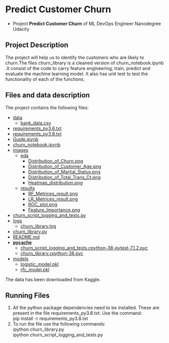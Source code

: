 # Predict Customer Churn

- Project **Predict Customer Churn** of ML DevOps Engineer Nanodegree Udacity

## Project Description
 The project will help us to identify the customers who are likely to churn.The files churn_library is a cleaned version of churn_notebook.ipynb .It consist of the code to carry feature engineering, train, predict and evaluate the machine learning model. It also has unit test to test the functionality of each of the functions.

## Files and data description
The project contains the following files:   

 * [data](./data)
   * [bank_data.csv](./data/bank_data.csv)
 * [requirements_py3.6.txt](./requirements_py3.6.txt)
 * [requirements_py3.8.txt](./requirements_py3.8.txt)
 * [Guide.ipynb](./Guide.ipynb)
 * [churn_notebook.ipynb](./churn_notebook.ipynb)
 * [images](./images)
   * [eda](./images/eda)
     * [Distribution_of_Churn.png](./images/eda/Distribution_of_Churn.png)
     * [Distribution_of_Customer_Age.png](./images/eda/Distribution_of_Customer_Age.png)
     * [Distribution_of_Marital_Status.png](./images/eda/Distribution_of_Marital_Status.png)
     * [Distribution_of_Total_Trans_Ct.png](./images/eda/Distribution_of_Total_Trans_Ct.png)
     * [Heatmap_distribution.png](./images/eda/Heatmap_distribution.png)
   * [results](./images/results)
     * [RF_Metrices_result.png](./images/results/RF_Metrices_result.png)
     * [LR_Metrices_result.png](./images/results/LR_Metrices_result.png)
     * [ROC_plot.png](./images/results/ROC_plot.png)
     * [Feature_Importance.png](./images/results/Feature_Importance.png)
 * [churn_script_logging_and_tests.py](./churn_script_logging_and_tests.py)
 * [logs](./logs)
   * [churn_library.log](./logs/churn_library.log)
 * [churn_library.py](./churn_library.py)
 * [README.md](./README.md)
 * [__pycache__](./__pycache__)
   * [churn_script_logging_and_tests.cpython-38-pytest-7.1.2.pyc](./__pycache__/churn_script_logging_and_tests.cpython-38-pytest-7.1.2.pyc)
   * [churn_library.cpython-38.pyc](./__pycache__/churn_library.cpython-38.pyc)
 * [models](./models)
   * [logistic_model.pkl](./models/logistic_model.pkl)
   * [rfc_model.pkl](./models/rfc_model.pkl)

The data has been downloaded from Kaggle. 
  

## Running Files
  1. All the python package dependencies need to be installed. These are present in the file requirements_py3.8.txt. Use the command:
      <br />
      pip install -r requirements_py3.8.txt
  2. To run the file use the following commands:
      <br />
       ipython churn_library.py
       <br />
       ipython churn_script_logging_and_tests.py
 



